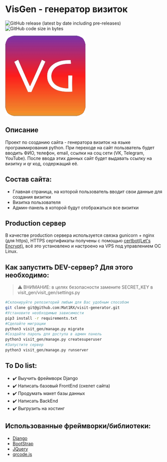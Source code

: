 # VisGen - генератор визиток
![GitHub release (latest by date including pre-releases)](https://img.shields.io/github/v/release/Mat1RX/visit-generator?include_prereleases&label=%D0%92%D0%B5%D1%80%D1%81%D0%B8%D1%8F%3A)
![GitHub code size in bytes](https://img.shields.io/github/languages/code-size/Mat1RX/visit-generator?label=%D0%A0%D0%B0%D0%B7%D0%BC%D0%B5%D1%80%20%D1%80%D0%B5%D0%BF%D0%BE%D0%B7%D0%B8%D1%82%D0%BE%D1%80%D0%B8%D1%8F%3A)


![VisGen](visit_gen/main/static/main/favicon/favicon.png)
## Описание
Проект по созданию сайта - генератора визиток на языке программирования python.
При переходе на сайт пользватель будет вводить ФИО, телефон, email, ссылки на соц сети (VK, Telegram, YouTube). После ввода этих данных сайт будет выдавать ссылку на визитку и qr код, содержащий её.
## Состав сайта:
* Главная страница, на которой пользователь вводит свои данные для создания визитки
* Визитка пользователя
* Админ-панель в которой будут отображаться все визитки
## Production сервер
В качестве production сервера используется связка gunicorn + nginx (для https),
HTTPS сертификаты получены с помощью [certbot(Let's Encrypt)](https://letsencrypt.org/ru/),
всё это установлено и настроено на VPS под управлением ОС Linux.
## Как запустить DEV-сервер? Для этого необходимо:

> :warning: ВНИМАНИЕ: в целях безопасности замените SECRET_KEY в visit_gen/visit_gen/settings.py

```bash
#Склонируйте репозиторий любым для Вас удобным способом
git clone git@github.com:Mat1RX/visit-generator.git 
#Установите необходимые зависимости
pip3 install -r requirements.txt 
#Сделайте миграции
python3 visit_gen/manage.py migrate
#Создайте пароль для доступа в админ панель
python3 visit_gen/manage.py createsuperuser
#Запустите сервер
python3 visit_gen/manage.py runserver
```

## To Do list:
- :heavy_check_mark: Выучить фреймворк Django
- :heavy_check_mark: Написать базовый FrontEnd (скелет сайта)
- :heavy_check_mark: Продумать макет базы данных
- :heavy_check_mark: Написать BackEnd
- :heavy_check_mark: Выгрузить на хостинг

## Использованные фреймворки/библиотеки:
- [Django](https://www.djangoproject.com/)
- [BootStrap](https://www.djangoproject.com/)
- [JQuery](https://jquery.com/)
- [qrcode.js](https://davidshimjs.github.io/qrcodejs/)
